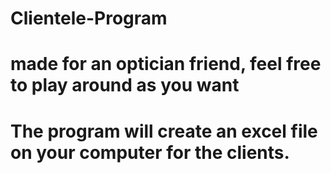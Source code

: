 # Clientele-Program
# made for an optician friend, feel free to play around as you want
# The program will create an excel file on your computer for the clients.
